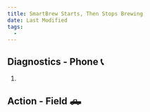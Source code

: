 ```yaml
---
title: SmartBrew Starts, Then Stops Brewing
date: Last Modified 
tags:
  -  
---
```

## Diagnostics - Phone 📞

1.

## Action - Field 🛻
